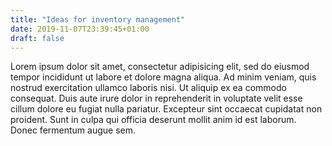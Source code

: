 ```yaml
---
title: "Ideas for inventory management"
date: 2019-11-07T23:39:45+01:00
draft: false
---
```


Lorem ipsum dolor sit amet, consectetur adipisicing elit, sed do eiusmod tempor incididunt ut labore et dolore magna aliqua. Ad minim veniam, quis nostrud exercitation ullamco laboris nisi. Ut aliquip ex ea commodo consequat. 
Duis aute irure dolor in reprehenderit in voluptate velit esse cillum dolore eu fugiat nulla pariatur. 
Excepteur sint occaecat cupidatat non proident. Sunt in culpa qui officia deserunt mollit anim id est laborum.
Donec fermentum augue sem. 